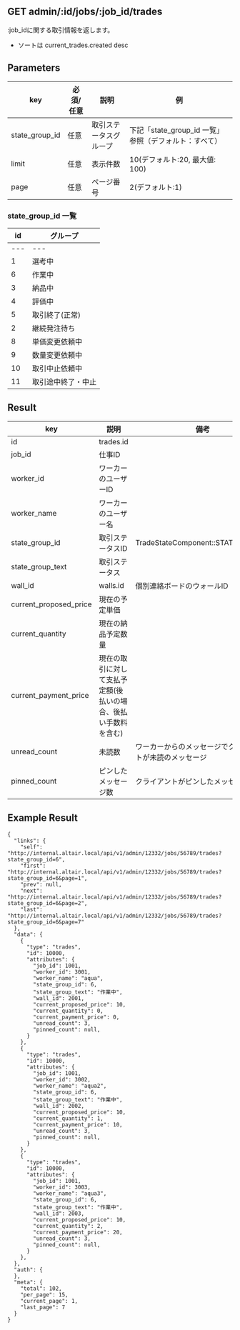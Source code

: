 ## GET admin/:id/jobs/:job_id/trades

:job_idに関する取引情報を返します。

* ソートは current_trades.created desc

## Parameters

key|必須/任意|説明|例
---|---|---|---
state_group_id|任意|取引ステータスグループ|下記「state_group_id 一覧」参照（デフォルト：すべて）
limit|任意|表示件数|10(デフォルト:20, 最大値: 100)
page|任意|ページ番号|2(デフォルト:1)

### state_group_id 一覧

id|グループ
---|---
---|---
1|選考中
6|作業中
3|納品中
4|評価中
5|取引終了(正常)
2|継続発注待ち
8|単価変更依頼中
9|数量変更依頼中
10|取引中止依頼中
11|取引途中終了・中止

## Result

key|説明|備考
---|---|---
id|trades.id|
job_id|仕事ID|
worker_id|ワーカーのユーザーID|
worker_name|ワーカーのユーザー名|
state_group_id|取引ステータスID|TradeStateComponent::STATE_GROUPS
state_group_text|取引ステータス|
wall_id|walls.id|個別連絡ボードのウォールID
current_proposed_price|現在の予定単価
current_quantity|現在の納品予定数量
current_payment_price|現在の取引に対して支払予定額(後払いの場合、後払い手数料を含む)
unread_count|未読数|ワーカーからのメッセージでクライアントが未読のメッセージ
pinned_count|ピンしたメッセージ数|クライアントがピンしたメッセージ


## Example Result

```
{
  "links": {
    "self": "http://internal.altair.local/api/v1/admin/12332/jobs/56789/trades?state_group_id=6",
    "first": "http://internal.altair.local/api/v1/admin/12332/jobs/56789/trades?state_group_id=6&page=1",
    "prev": null,
    "next": "http://internal.altair.local/api/v1/admin/12332/jobs/56789/trades?state_group_id=6&page=2",
    "last": "http://internal.altair.local/api/v1/admin/12332/jobs/56789/trades?state_group_id=6&page=7"
  },
  "data": {
    {
      "type": "trades",
      "id": 10000,
      "attributes": {
        "job_id": 1001,
        "worker_id": 3001,
        "worker_name": "aqua",
        "state_group_id": 6,
        "state_group_text": "作業中",
        "wall_id": 2001,
        "current_proposed_price": 10,
        "current_quantity": 0,
        "current_payment_price": 0,
        "unread_count": 3,
        "pinned_count": null,
      }
    },
    {
      "type": "trades",
      "id": 10000,
      "attributes": {
        "job_id": 1001,
        "worker_id": 3002,
        "worker_name": "aqua2",
        "state_group_id": 6,
        "state_group_text": "作業中",
        "wall_id": 2002,
        "current_proposed_price": 10,
        "current_quantity": 1,
        "current_payment_price": 10,
        "unread_count": 3,
        "pinned_count": null,
      }
    },
    {
      "type": "trades",
      "id": 10000,
      "attributes": {
        "job_id": 1001,
        "worker_id": 3003,
        "worker_name": "aqua3",
        "state_group_id": 6,
        "state_group_text": "作業中",
        "wall_id": 2003,
        "current_proposed_price": 10,
        "current_quantity": 2,
        "current_payment_price": 20,
        "unread_count": 3,
        "pinned_count": null,
      }
    },
  },
  "auth": {
  },
  "meta": {
    "total": 102,
    "per_page": 15,
    "current_page": 1,
    "last_page": 7
  }
}
```
